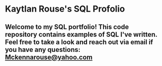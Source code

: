 # Kaytlan Rouse's SQL Profolio 

## Welcome to my SQL portfolio! This code repository contains examples of SQL I've written. Feel free to take a look and reach out via email if you have any questions: Mckennarouse@yahoo.com

